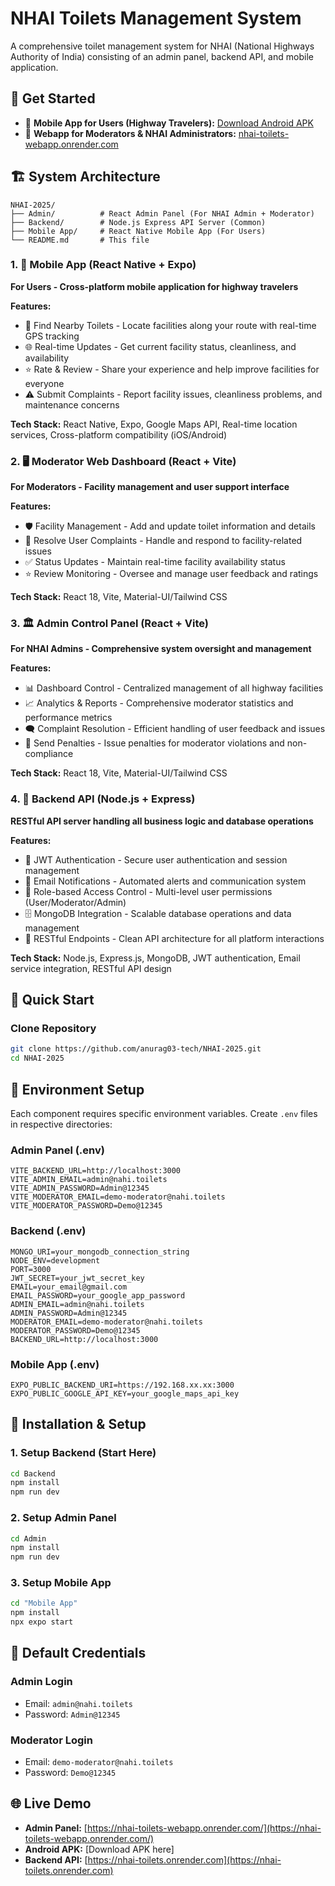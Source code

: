 # NHAI Toilets Management System

A comprehensive toilet management system for NHAI (National Highways Authority of India) consisting of an admin panel, backend API, and mobile application.

## 🚀 Get Started

- 📱 **Mobile App for Users (Highway Travelers):** [Download Android APK](https://drive.google.com/file/d/1gwN6LDuOGszCzBJ49tpcCIHqDoa_PC9O/view?usp=sharing)
- 🔧 **Webapp for Moderators & NHAI Administrators:** [nhai-toilets-webapp.onrender.com](https://nhai-toilets-webapp.onrender.com)

## 🏗️ System Architecture

```
NHAI-2025/
├── Admin/          # React Admin Panel (For NHAI Admin + Moderator)
├── Backend/        # Node.js Express API Server (Common)
├── Mobile App/     # React Native Mobile App (For Users)
└── README.md       # This file
```

### 1. 📱 Mobile App (React Native + Expo)

**For Users - Cross-platform mobile application for highway travelers**

**Features:**

- 📍 Find Nearby Toilets - Locate facilities along your route with real-time GPS tracking
- 🌐 Real-time Updates - Get current facility status, cleanliness, and availability
- ⭐ Rate & Review - Share your experience and help improve facilities for everyone
- ⚠️ Submit Complaints - Report facility issues, cleanliness problems, and maintenance concerns

**Tech Stack:** React Native, Expo, Google Maps API, Real-time location services, Cross-platform compatibility (iOS/Android)

### 2. 🖥️ Moderator Web Dashboard (React + Vite)

**For Moderators - Facility management and user support interface**

**Features:**

- 🛡️ Facility Management - Add and update toilet information and details
- 💬 Resolve User Complaints - Handle and respond to facility-related issues
- ✅ Status Updates - Maintain real-time facility availability status
- ⭐ Review Monitoring - Oversee and manage user feedback and ratings

**Tech Stack:** React 18, Vite, Material-UI/Tailwind CSS

### 3. 🏛️ Admin Control Panel (React + Vite)

**For NHAI Admins - Comprehensive system oversight and management**

**Features:**

- 📊 Dashboard Control - Centralized management of all highway facilities
- 📈 Analytics & Reports - Comprehensive moderator statistics and performance metrics
- 🗨️ Complaint Resolution - Efficient handling of user feedback and issues
- 🚫 Send Penalties - Issue penalties for moderator violations and non-compliance

**Tech Stack:** React 18, Vite, Material-UI/Tailwind CSS

### 4. 🔧 Backend API (Node.js + Express)

**RESTful API server handling all business logic and database operations**

**Features:**

- 🔐 JWT Authentication - Secure user authentication and session management
- 📧 Email Notifications - Automated alerts and communication system
- 👥 Role-based Access Control - Multi-level user permissions (User/Moderator/Admin)
- 🗄️ MongoDB Integration - Scalable database operations and data management
- 🔗 RESTful Endpoints - Clean API architecture for all platform interactions

**Tech Stack:** Node.js, Express.js, MongoDB, JWT authentication, Email service integration, RESTful API design

## 🚀 Quick Start

### Clone Repository

```bash
git clone https://github.com/anurag03-tech/NHAI-2025.git
cd NHAI-2025
```

## 🔧 Environment Setup

Each component requires specific environment variables. Create `.env` files in respective directories:

### Admin Panel (.env)

```env
VITE_BACKEND_URL=http://localhost:3000
VITE_ADMIN_EMAIL=admin@nahi.toilets
VITE_ADMIN_PASSWORD=Admin@12345
VITE_MODERATOR_EMAIL=demo-moderator@nahi.toilets
VITE_MODERATOR_PASSWORD=Demo@12345
```

### Backend (.env)

```env
MONGO_URI=your_mongodb_connection_string
NODE_ENV=development
PORT=3000
JWT_SECRET=your_jwt_secret_key
EMAIL=your_email@gmail.com
EMAIL_PASSWORD=your_google_app_password
ADMIN_EMAIL=admin@nahi.toilets
ADMIN_PASSWORD=Admin@12345
MODERATOR_EMAIL=demo-moderator@nahi.toilets
MODERATOR_PASSWORD=Demo@12345
BACKEND_URL=http://localhost:3000
```

### Mobile App (.env)

```env
EXPO_PUBLIC_BACKEND_URI=https://192.168.xx.xx:3000
EXPO_PUBLIC_GOOGLE_API_KEY=your_google_maps_api_key
```

## 🚀 Installation & Setup

### 1. Setup Backend (Start Here)

```bash
cd Backend
npm install
npm run dev
```

### 2. Setup Admin Panel

```bash
cd Admin
npm install
npm run dev
```

### 3. Setup Mobile App

```bash
cd "Mobile App"
npm install
npx expo start
```

## 🔐 Default Credentials

### Admin Login

- Email: `admin@nahi.toilets`
- Password: `Admin@12345`

### Moderator Login

- Email: `demo-moderator@nahi.toilets`
- Password: `Demo@12345`

## 🌐 Live Demo

- **Admin Panel:** [https://nhai-toilets-webapp.onrender.com/](https://nhai-toilets-webapp.onrender.com/)
- **Android APK:** [Download APK here]
- **Backend API:** [https://nhai-toilets.onrender.com](https://nhai-toilets.onrender.com)

